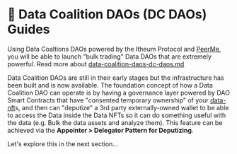 # 📘 Data Coalition DAOs (DC DAOs) Guides

Using Data Coaltions DAOs powered by the Itheum Protocol and [PeerMe](https://peerme.io/), you will be able to launch "bulk trading" Data DAOs that are extremely powerful. Read more about [data-coalition-daos-dc-daos.md](../../pre-aithra-r-and-d/data-coalition-daos-dc-daos.md "mention")

Data Coalition DAOs are still in their early stages but the infrastructure has been built and is now available. The foundation concept of how a Data Coalition DAO can operate is by having a governance layer powered by DAO Smart Contracts that have "consented temporary ownership" of your [data-nft](../../data-nft/ "mention")s, and then can "deputize" a 3rd party externally-owned wallet to be able to access the Data inside the Data NFTs so it can do something useful with the data (e.g. Bulk the data assets and analyze them). This feature can be achieved via the **Appointer > Delegator Pattern for Deputizing**.&#x20;

Let's explore this in the next section...
